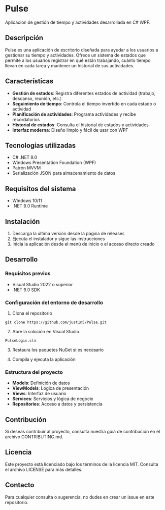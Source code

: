 # Pulse

Aplicación de gestión de tiempo y actividades desarrollada en C# WPF.

## Descripción

Pulse es una aplicación de escritorio diseñada para ayudar a los usuarios a gestionar su tiempo y actividades. Ofrece un sistema de estados que permite a los usuarios registrar en qué están trabajando, cuánto tiempo llevan en cada tarea y mantener un historial de sus actividades.

## Características

- **Gestión de estados**: Registra diferentes estados de actividad (trabajo, descanso, reunión, etc.)
- **Seguimiento de tiempo**: Controla el tiempo invertido en cada estado o actividad
- **Planificación de actividades**: Programa actividades y recibe recordatorios
- **Historial de estados**: Consulta el historial de estados y actividades
- **Interfaz moderna**: Diseño limpio y fácil de usar con WPF

## Tecnologías utilizadas

- C# .NET 9.0
- Windows Presentation Foundation (WPF)
- Patrón MVVM
- Serialización JSON para almacenamiento de datos

## Requisitos del sistema

- Windows 10/11
- .NET 9.0 Runtime

## Instalación

1. Descarga la última versión desde la página de releases
2. Ejecuta el instalador y sigue las instrucciones
3. Inicia la aplicación desde el menú de inicio o el acceso directo creado

## Desarrollo

### Requisitos previos

- Visual Studio 2022 o superior
- .NET 9.0 SDK

### Configuración del entorno de desarrollo

1. Clona el repositorio
```
git clone https://github.com/just1n5/Pulse.git
```

2. Abre la solución en Visual Studio
```
PulseLogin.sln
```

3. Restaura los paquetes NuGet si es necesario

4. Compila y ejecuta la aplicación

### Estructura del proyecto

- **Models**: Definición de datos
- **ViewModels**: Lógica de presentación
- **Views**: Interfaz de usuario
- **Services**: Servicios y lógica de negocio
- **Repositories**: Acceso a datos y persistencia

## Contribución

Si deseas contribuir al proyecto, consulta nuestra guía de contribución en el archivo CONTRIBUTING.md.

## Licencia

Este proyecto está licenciado bajo los términos de la licencia MIT. Consulta el archivo LICENSE para más detalles.

## Contacto

Para cualquier consulta o sugerencia, no dudes en crear un issue en este repositorio.